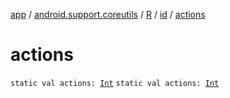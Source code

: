 [app](../../../index.md) / [android.support.coreutils](../../index.md) / [R](../index.md) / [id](index.md) / [actions](.)

# actions

`static val actions: `[`Int`](https://kotlinlang.org/api/latest/jvm/stdlib/kotlin/-int/index.html)
`static val actions: `[`Int`](https://kotlinlang.org/api/latest/jvm/stdlib/kotlin/-int/index.html)